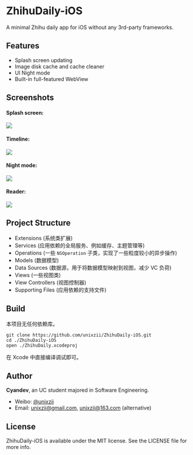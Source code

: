 # ZhihuDaily-iOS
A minimal Zhihu daily app for iOS without any 3rd-party frameworks.

## Features
* Splash screen updating
* Image disk cache and cache cleaner
* UI Night mode
* Built-in full-featured WebView

## Screenshots
#### Splash screen:
![](https://raw.githubusercontent.com/unixzii/ZhihuDaily-iOS/master/Images/1.png)
#### Timeline:
![](https://raw.githubusercontent.com/unixzii/ZhihuDaily-iOS/master/Images/2.png)
#### Night mode:
![](https://raw.githubusercontent.com/unixzii/ZhihuDaily-iOS/master/Images/3.png)
#### Reader:
![](https://raw.githubusercontent.com/unixzii/ZhihuDaily-iOS/master/Images/4.png)

## Project Structure
* Extensions (系统类扩展)
* Services (应用依赖的全局服务、例如缓存、主题管理等)
* Operations (一些 `NSOperation` 子类，实现了一些粒度较小的异步操作)
* Models (数据模型)
* Data Sources (数据源，用于将数据模型映射到视图，减少 VC 负荷)
* Views (一些视图类)
* View Controllers (视图控制器)
* Supporting Files (应用依赖的支持文件)

## Build
本项目无任何依赖库。
```
git clone https://github.com/unixzii/ZhihuDaily-iOS.git
cd ./ZhihuDaily-iOS
open ./ZhihuDaily.xcodeproj
```
在 Xcode 中直接编译调试即可。

## Author
**Cyandev**, an UC student majored in Software Engineering.
* Weibo: [@unixzii](http://weibo.com/2834711045/profile?topnav=1&wvr=6&is_all=1)
* Email: <unixzii@gmail.com>, <unixzii@163.com> (alternative)

## License
ZhihuDaily-iOS is available under the MIT license. See the LICENSE file for more info.
